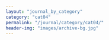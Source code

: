 ```yaml
---
layout: "journal_by_category"
category: "cat04"
permalink: "/journal/category/cat04/"
header-img: "images/archive-bg.jpg"
---
```

